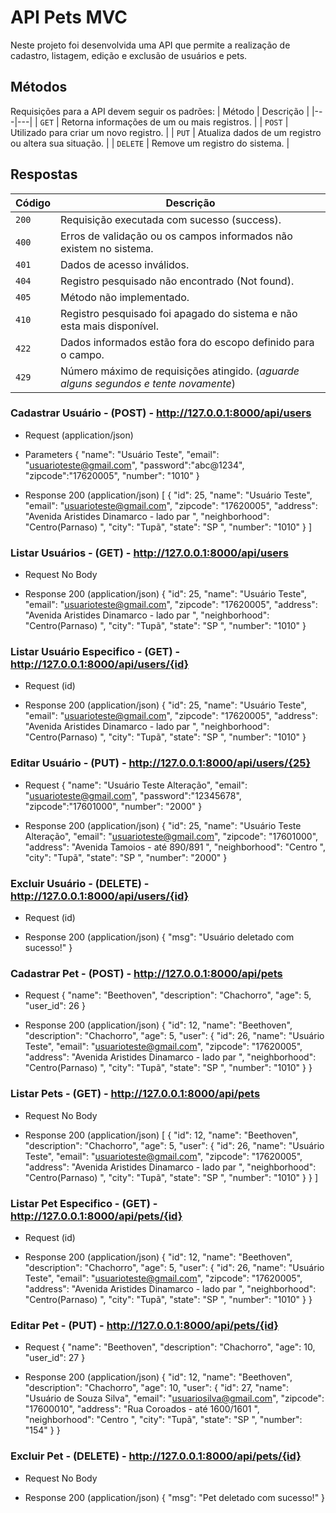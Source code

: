 # API Pets MVC

Neste projeto foi desenvolvida uma API que permite a realização de cadastro, listagem, edição e exclusão de usuários e pets.

## Métodos
Requisições para a API devem seguir os padrões:
| Método | Descrição |
|---|---|
| `GET` | Retorna informações de um ou mais registros. |
| `POST` | Utilizado para criar um novo registro. |
| `PUT` | Atualiza dados de um registro ou altera sua situação. |
| `DELETE` | Remove um registro do sistema. |


## Respostas

| Código | Descrição |
|---|---|
| `200` | Requisição executada com sucesso (success).|
| `400` | Erros de validação ou os campos informados não existem no sistema.|
| `401` | Dados de acesso inválidos.|
| `404` | Registro pesquisado não encontrado (Not found).|
| `405` | Método não implementado.|
| `410` | Registro pesquisado foi apagado do sistema e não esta mais disponível.|
| `422` | Dados informados estão fora do escopo definido para o campo.|
| `429` | Número máximo de requisições atingido. (*aguarde alguns segundos e tente novamente*)|

### Cadastrar Usuário - (POST) - http://127.0.0.1:8000/api/users

+ Request (application/json)

+ Parameters
  {
    "name": "Usuário Teste",
    "email": "usuarioteste@gmail.com",
    "password":"abc@1234",
    "zipcode":"17620005",
    "number": "1010"
  }

+ Response 200 (application/json)
[
  {
    "id": 25,
    "name": "Usuário Teste",
    "email": "usuarioteste@gmail.com",
    "zipcode": "17620005",
    "address": "Avenida Aristides Dinamarco - lado par ",
    "neighborhood": "Centro(Parnaso) ",
    "city": "Tupã",
    "state": "SP ",
    "number": "1010"
  }
]

### Listar Usuários - (GET) - http://127.0.0.1:8000/api/users
+ Request No Body

+ Response 200 (application/json)
{
  "id": 25,
  "name": "Usuário Teste",
  "email": "usuarioteste@gmail.com",
  "zipcode": "17620005",
  "address": "Avenida Aristides Dinamarco - lado par ",
  "neighborhood": "Centro(Parnaso) ",
  "city": "Tupã",
  "state": "SP ",
  "number": "1010"
}

### Listar Usuário Especifico - (GET) - http://127.0.0.1:8000/api/users/{id}
+ Request (id)

+ Response 200 (application/json)
{
  "id": 25,
  "name": "Usuário Teste",
  "email": "usuarioteste@gmail.com",
  "zipcode": "17620005",
  "address": "Avenida Aristides Dinamarco - lado par ",
  "neighborhood": "Centro(Parnaso) ",
  "city": "Tupã",
  "state": "SP ",
  "number": "1010"
}

### Editar Usuário - (PUT) - http://127.0.0.1:8000/api/users/{25}
+ Request
{
  "name": "Usuário Teste Alteração",
  "email": "usuarioteste@gmail.com",
  "password":"12345678",
  "zipcode":"17601000",
  "number": "2000"
}

+ Response 200 (application/json)
{
  "id": 25,
  "name": "Usuário Teste Alteração",
  "email": "usuarioteste@gmail.com",
  "zipcode": "17601000",
  "address": "Avenida Tamoios - até 890\/891 ",
  "neighborhood": "Centro ",
  "city": "Tupã",
  "state": "SP ",
  "number": "2000"
}

### Excluir Usuário - (DELETE) - http://127.0.0.1:8000/api/users/{id}
+ Request (id)

+ Response 200 (application/json)
{
  "msg": "Usuário deletado com sucesso!"
}

### Cadastrar Pet - (POST) - http://127.0.0.1:8000/api/pets
+ Request
{
	"name": "Beethoven",
	"description": "Chachorro",
	"age": 5,
	"user_id": 26
}

+ Response 200 (application/json)
{
  "id": 12,
  "name": "Beethoven",
  "description": "Chachorro",
  "age": 5,
  "user": {
    "id": 26,
    "name": "Usuário Teste",
    "email": "usuarioteste@gmail.com",
    "zipcode": "17620005",
    "address": "Avenida Aristides Dinamarco - lado par ",
    "neighborhood": "Centro(Parnaso) ",
    "city": "Tupã",
    "state": "SP ",
    "number": "1010"
  }
}

### Listar Pets - (GET) - http://127.0.0.1:8000/api/pets
+ Request
No Body

+ Response 200 (application/json)
[
  {
    "id": 12,
    "name": "Beethoven",
    "description": "Chachorro",
    "age": 5,
    "user": {
      "id": 26,
      "name": "Usuário Teste",
      "email": "usuarioteste@gmail.com",
      "zipcode": "17620005",
      "address": "Avenida Aristides Dinamarco - lado par ",
      "neighborhood": "Centro(Parnaso) ",
      "city": "Tupã",
      "state": "SP ",
      "number": "1010"
    }
  }
]

### Listar Pet Especifico - (GET) - http://127.0.0.1:8000/api/pets/{id}
+ Request (id)

+ Response 200 (application/json)
{
  "id": 12,
  "name": "Beethoven",
  "description": "Chachorro",
  "age": 5,
  "user": {
    "id": 26,
    "name": "Usuário Teste",
    "email": "usuarioteste@gmail.com",
    "zipcode": "17620005",
    "address": "Avenida Aristides Dinamarco - lado par ",
    "neighborhood": "Centro(Parnaso) ",
    "city": "Tupã",
    "state": "SP ",
    "number": "1010"
  }
}

### Editar Pet - (PUT) - http://127.0.0.1:8000/api/pets/{id}
+ Request
{
	"name": "Beethoven",
	"description": "Chachorro",
	"age": 10,
	"user_id": 27
}

+ Response 200 (application/json)
{
  "id": 12,
  "name": "Beethoven",
  "description": "Chachorro",
  "age": 10,
  "user": {
    "id": 27,
    "name": "Usuário de Souza Silva",
    "email": "usuariosilva@gmail.com",
    "zipcode": "17600010",
    "address": "Rua Coroados - até 1600\/1601 ",
    "neighborhood": "Centro ",
    "city": "Tupã",
    "state": "SP ",
    "number": "154"
  }
}

### Excluir Pet  - (DELETE) - http://127.0.0.1:8000/api/pets/{id}
+ Request
No Body

+ Response 200 (application/json)
{
  "msg": "Pet deletado com sucesso!"
}






